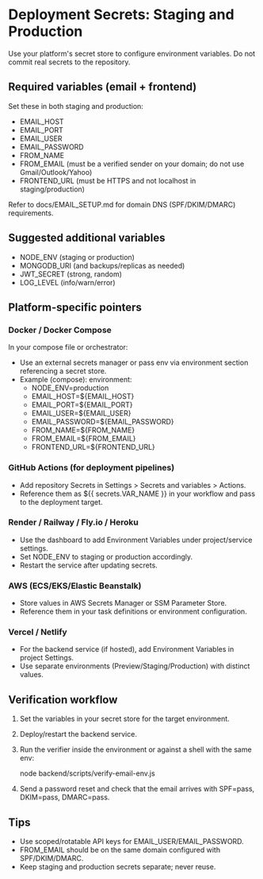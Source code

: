 # Deployment Secrets: Staging and Production

Use your platform's secret store to configure environment variables. Do not commit real secrets to the repository.

## Required variables (email + frontend)

Set these in both staging and production:

- EMAIL_HOST
- EMAIL_PORT
- EMAIL_USER
- EMAIL_PASSWORD
- FROM_NAME
- FROM_EMAIL (must be a verified sender on your domain; do not use Gmail/Outlook/Yahoo)
- FRONTEND_URL (must be HTTPS and not localhost in staging/production)

Refer to docs/EMAIL_SETUP.md for domain DNS (SPF/DKIM/DMARC) requirements.

## Suggested additional variables

- NODE_ENV (staging or production)
- MONGODB_URI (and backups/replicas as needed)
- JWT_SECRET (strong, random)
- LOG_LEVEL (info/warn/error)

## Platform-specific pointers

### Docker / Docker Compose

In your compose file or orchestrator:
- Use an external secrets manager or pass env via environment section referencing a secret store.
- Example (compose):
  environment:
    - NODE_ENV=production
    - EMAIL_HOST=${EMAIL_HOST}
    - EMAIL_PORT=${EMAIL_PORT}
    - EMAIL_USER=${EMAIL_USER}
    - EMAIL_PASSWORD=${EMAIL_PASSWORD}
    - FROM_NAME=${FROM_NAME}
    - FROM_EMAIL=${FROM_EMAIL}
    - FRONTEND_URL=${FRONTEND_URL}

### GitHub Actions (for deployment pipelines)

- Add repository Secrets in Settings > Secrets and variables > Actions.
- Reference them as ${{ secrets.VAR_NAME }} in your workflow and pass to the deployment target.

### Render / Railway / Fly.io / Heroku

- Use the dashboard to add Environment Variables under project/service settings.
- Set NODE_ENV to staging or production accordingly.
- Restart the service after updating secrets.

### AWS (ECS/EKS/Elastic Beanstalk)

- Store values in AWS Secrets Manager or SSM Parameter Store.
- Reference them in your task definitions or environment configuration.

### Vercel / Netlify

- For the backend service (if hosted), add Environment Variables in project Settings.
- Use separate environments (Preview/Staging/Production) with distinct values.

## Verification workflow

1) Set the variables in your secret store for the target environment.
2) Deploy/restart the backend service.
3) Run the verifier inside the environment or against a shell with the same env:

   node backend/scripts/verify-email-env.js

4) Send a password reset and check that the email arrives with SPF=pass, DKIM=pass, DMARC=pass.

## Tips

- Use scoped/rotatable API keys for EMAIL_USER/EMAIL_PASSWORD.
- FROM_EMAIL should be on the same domain configured with SPF/DKIM/DMARC.
- Keep staging and production secrets separate; never reuse.
